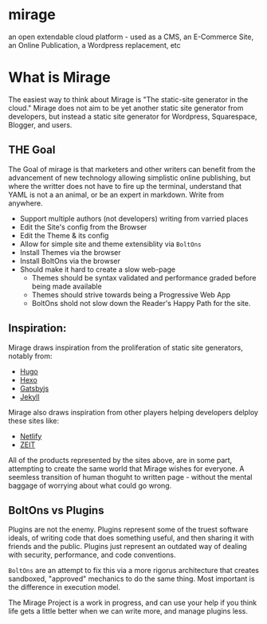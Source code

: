 # mirage
an open extendable cloud platform - used as a CMS, an E-Commerce Site, an Online Publication, a Wordpress replacement, etc

# What is Mirage
The easiest way to think about Mirage is "The static-site generator in the cloud." Mirage does not aim to be yet another static site generator from developers, but instead a static site generator for Wordpress, Squarespace, Blogger, and users. 

## THE Goal
The Goal of mirage is that marketers and other writers can benefit from the advancement of new technology allowing simplistic online publishing, but where the writter does not have to fire up the terminal, understand that YAML is not a an animal, or be an expert in markdown. Write from anywhere.

- Support multiple authors (not developers) writing from varried places
- Edit the Site's config from the Browser
- Edit the Theme & its config
- Allow for simple site and theme extensiblity via `BoltOns`
- Install Themes via the browser
- Install BoltOns via the browser
- Should make it hard to create a slow web-page
  - Themes should be syntax validated and performance graded before being made available
  - Themes should strive towards being a Progressive Web App
  - BoltOns shold not slow down the Reader's Happy Path for the site.

## Inspiration:

Mirage draws inspiration from the proliferation of static site generators, notably from:
- [Hugo](http://gohugo.io/)
- [Hexo](https://hexo.io/)
- [Gatsbyjs](https://www.gatsbyjs.org/) 
- [Jekyll](https://jekyllrb.com/)

Mirage also draws inspiration from other players helping developers delploy these sites like:
- [Netlify](https://www.netlify.com/)
- [ZEIT](https://zeit.co/)

All of the products represented by the sites above, are in some part, attempting to create the same world that Mirage wishes for everyone. A seemless transition of human thoguht to written page - without the mental baggage of worrying about what could go wrong.

## BoltOns vs Plugins
Plugins are not the enemy. Plugins represent some of the truest software ideals, of writing code that does something useful, and then sharing it with friends and the public. Plugins just represent an outdated way of dealing with security, performance, and code conventions.

`BoltOns` are an attempt to fix this via a more rigorus architecture that creates sandboxed, "approved" mechanics to do the same thing. Most important is the difference in execution model.

The Mirage Project is a work in progress, and can use your help if you think life gets a little better when we can write more, and manage plugins less.

